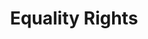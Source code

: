 ---
title: Equality Rights
layout: entitlement
name: Day Laborer
experience: "My employer is doing business with the federal government and I was discriminated against based on my race"
right: equality-rights

entitlement:
  - header: You have the right to be treated equally.
  - description: You have the right to be treated equally regardless of your race, color, religion, sex, sexual orientation, gender identity, national origin, disability or status as a protected veteran. It is illegal for contractors and subcontractors doing business with the federal government to discriminate in employment because of race, color, religion, sex, sexual orientation, gender identity, national origin, disability or status as a protected veteran. In addition, contractors and subcontractors are prohibited from discriminating against applicants or employees because they have inquired about, discussed or disclosed their compensation or that of others, subject to certain limitations..

actions:
  - { header: "File a complaint to protect your rights.", description: "You have a right to be treated equally, start by filing a complaint with the Office of Federal Contract Compliance.", id: "ofccp-claim", cta: "File Now" }

---